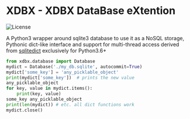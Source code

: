 XDBX - XDBX DataBase eXtention
====================================

![License](https://img.shields.io/badge/licence-MIT-green)

A Python3 wrapper around sqlite3 database to use it as a NoSQL storage,
Pythonic dict-like interface and support for multi-thread access derived
from [sqlitedict](https://github.com/RaRe-Technologies/sqlitedict) exclusively for
Python3.6+


```python
from xdbx.database import Database
mydict = Database('./my_db.sqlite', autocommit=True)
mydict['some_key'] = 'any_picklable_object'
print(mydict['some_key'])  # prints the new value
any_picklable_object
for key, value in mydict.items():
    print(key, value)
some_key any_picklable_object
print(len(mydict)) # etc. all dict functions work
mydict.close()
